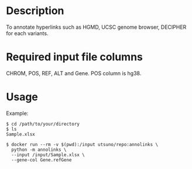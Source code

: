 # Description
To annotate hyperlinks such as HGMD, UCSC genome browser, DECIPHER for each variants.

# Required input file columns
CHROM, POS, REF, ALT and Gene.
POS column is hg38.

# Usage

Example:
```
$ cd /path/to/your/directory
$ ls
Sample.xlsx

$ docker run --rm -v $(pwd):/input utsuno/repo:annolinks \
  python -m annolinks \
  --input /input/Sample.xlsx \
  --gene-col Gene.refGene
```

